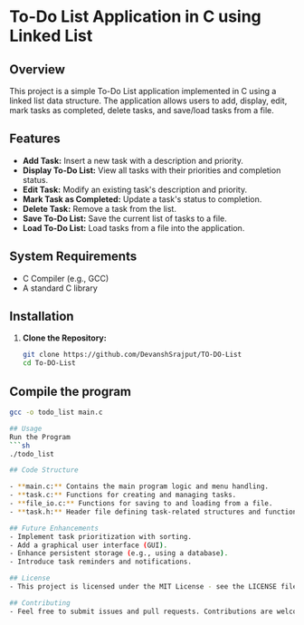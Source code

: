 # To-Do List Application in C using Linked List

## Overview

This project is a simple To-Do List application implemented in C using a linked list data structure. The application allows users to add, display, edit, mark tasks as completed, delete tasks, and save/load tasks from a file.

## Features

- **Add Task:** Insert a new task with a description and priority.
- **Display To-Do List:** View all tasks with their priorities and completion status.
- **Edit Task:** Modify an existing task's description and priority.
- **Mark Task as Completed:** Update a task's status to completion.
- **Delete Task:** Remove a task from the list.
- **Save To-Do List:** Save the current list of tasks to a file.
- **Load To-Do List:** Load tasks from a file into the application.

## System Requirements

- C Compiler (e.g., GCC)
- A standard C library

## Installation

1. **Clone the Repository:**

   ```sh
   git clone https://github.com/DevanshSrajput/TO-DO-List
   cd To-DO-List

## Compile the program

   ```sh
   gcc -o todo_list main.c

## Usage
   Run the Program
   ```sh
   ./todo_list

## Code Structure

- **main.c:** Contains the main program logic and menu handling.
- **task.c:** Functions for creating and managing tasks.
- **file_io.c:** Functions for saving to and loading from a file.
- **task.h:** Header file defining task-related structures and functions.

## Future Enhancements
- Implement task prioritization with sorting.
- Add a graphical user interface (GUI).
- Enhance persistent storage (e.g., using a database).
- Introduce task reminders and notifications.

## License
- This project is licensed under the MIT License - see the LICENSE file for details.

## Contributing
- Feel free to submit issues and pull requests. Contributions are welcome!
